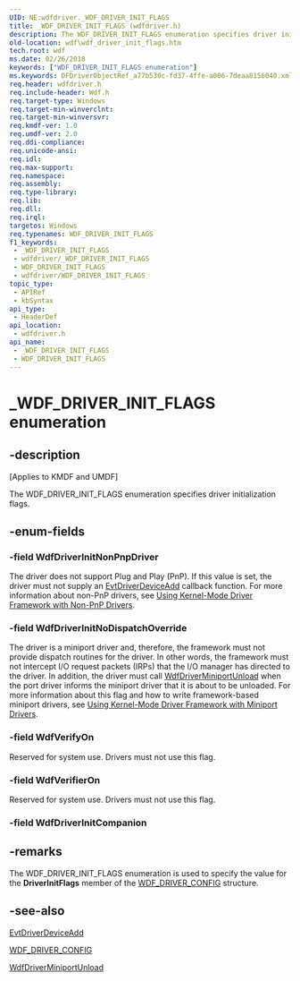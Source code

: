 ```yaml
---
UID: NE:wdfdriver._WDF_DRIVER_INIT_FLAGS
title: _WDF_DRIVER_INIT_FLAGS (wdfdriver.h)
description: The WDF_DRIVER_INIT_FLAGS enumeration specifies driver initialization flags.
old-location: wdf\wdf_driver_init_flags.htm
tech.root: wdf
ms.date: 02/26/2018
keywords: ["WDF_DRIVER_INIT_FLAGS enumeration"]
ms.keywords: DFDriverObjectRef_a77b530c-fd37-4ffe-a006-7deaa8156040.xml, WDF_DRIVER_INIT_FLAGS, WDF_DRIVER_INIT_FLAGS enumeration, WdfDriverInitNoDispatchOverride, WdfDriverInitNonPnpDriver, WdfVerifierOn, WdfVerifyOn, _WDF_DRIVER_INIT_FLAGS, kmdf.wdf_driver_init_flags, wdf.wdf_driver_init_flags, wdfdriver/WDF_DRIVER_INIT_FLAGS, wdfdriver/WdfDriverInitNoDispatchOverride, wdfdriver/WdfDriverInitNonPnpDriver, wdfdriver/WdfVerifierOn, wdfdriver/WdfVerifyOn
req.header: wdfdriver.h
req.include-header: Wdf.h
req.target-type: Windows
req.target-min-winverclnt: 
req.target-min-winversvr: 
req.kmdf-ver: 1.0
req.umdf-ver: 2.0
req.ddi-compliance: 
req.unicode-ansi: 
req.idl: 
req.max-support: 
req.namespace: 
req.assembly: 
req.type-library: 
req.lib: 
req.dll: 
req.irql: 
targetos: Windows
req.typenames: WDF_DRIVER_INIT_FLAGS
f1_keywords:
 - _WDF_DRIVER_INIT_FLAGS
 - wdfdriver/_WDF_DRIVER_INIT_FLAGS
 - WDF_DRIVER_INIT_FLAGS
 - wdfdriver/WDF_DRIVER_INIT_FLAGS
topic_type:
 - APIRef
 - kbSyntax
api_type:
 - HeaderDef
api_location:
 - wdfdriver.h
api_name:
 - _WDF_DRIVER_INIT_FLAGS
 - WDF_DRIVER_INIT_FLAGS
---
```


# _WDF_DRIVER_INIT_FLAGS enumeration


## -description

<p class="CCE_Message">[Applies to KMDF and UMDF]</p>

The WDF_DRIVER_INIT_FLAGS enumeration specifies driver initialization flags.

## -enum-fields

### -field WdfDriverInitNonPnpDriver

The driver does not support Plug and Play (PnP). If this value is set, the driver must not supply an <a href="/windows-hardware/drivers/ddi/wdfdriver/nc-wdfdriver-evt_wdf_driver_device_add">EvtDriverDeviceAdd</a> callback function. For more information about non-PnP drivers, see <a href="/windows-hardware/drivers/wdf/using-kernel-mode-driver-framework-with-non-pnp-drivers">Using Kernel-Mode Driver Framework with Non-PnP Drivers</a>.

### -field WdfDriverInitNoDispatchOverride

The driver is a miniport driver and, therefore, the framework must not provide dispatch routines for the driver. In other words, the framework must not intercept I/O request packets (IRPs) that the I/O manager has directed to the driver. In addition, the driver must call <a href="/windows-hardware/drivers/ddi/wdfminiport/nf-wdfminiport-wdfdriverminiportunload">WdfDriverMiniportUnload</a> when the port driver informs the miniport driver that it is about to be unloaded. For more information about this flag and how to write framework-based miniport drivers, see <a href="/windows-hardware/drivers/wdf/creating-kmdf-miniport-drivers">Using Kernel-Mode Driver Framework with Miniport Drivers</a>.

### -field WdfVerifyOn

Reserved for system use. Drivers must not use this flag.

### -field WdfVerifierOn

Reserved for system use. Drivers must not use this flag.

### -field WdfDriverInitCompanion

## -remarks

The WDF_DRIVER_INIT_FLAGS enumeration is used to specify the value for the <b>DriverInitFlags</b> member of the <a href="/windows-hardware/drivers/ddi/wdfdriver/ns-wdfdriver-_wdf_driver_config">WDF_DRIVER_CONFIG</a> structure.

## -see-also

<a href="/windows-hardware/drivers/ddi/wdfdriver/nc-wdfdriver-evt_wdf_driver_device_add">EvtDriverDeviceAdd</a>



<a href="/windows-hardware/drivers/ddi/wdfdriver/ns-wdfdriver-_wdf_driver_config">WDF_DRIVER_CONFIG</a>



<a href="/windows-hardware/drivers/ddi/wdfminiport/nf-wdfminiport-wdfdriverminiportunload">WdfDriverMiniportUnload</a>


